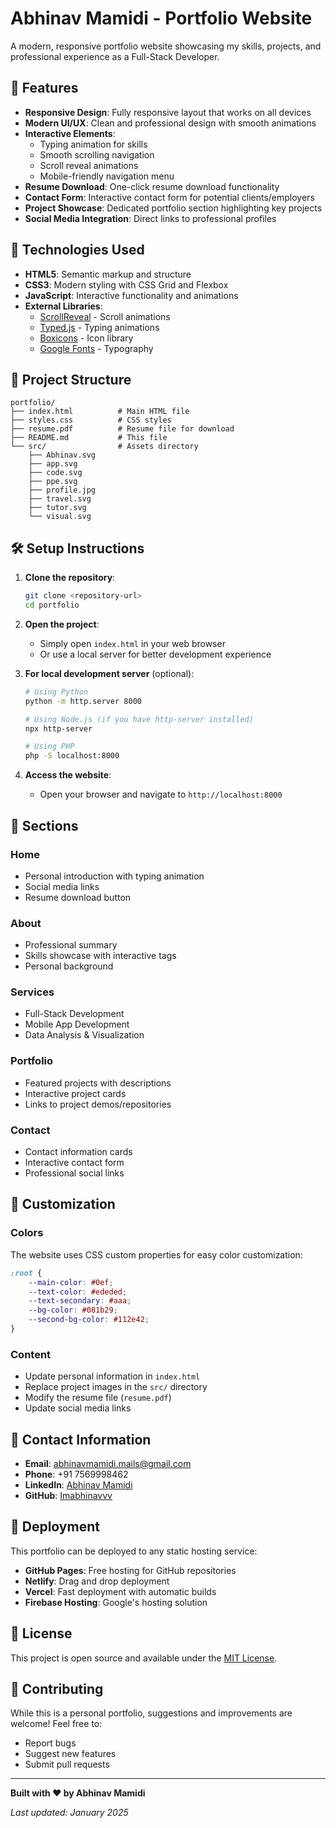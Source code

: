 # Abhinav Mamidi - Portfolio Website

A modern, responsive portfolio website showcasing my skills, projects, and professional experience as a Full-Stack Developer.

## 🌟 Features

- **Responsive Design**: Fully responsive layout that works on all devices
- **Modern UI/UX**: Clean and professional design with smooth animations
- **Interactive Elements**: 
  - Typing animation for skills
  - Smooth scrolling navigation
  - Scroll reveal animations
  - Mobile-friendly navigation menu
- **Resume Download**: One-click resume download functionality
- **Contact Form**: Interactive contact form for potential clients/employers
- **Project Showcase**: Dedicated portfolio section highlighting key projects
- **Social Media Integration**: Direct links to professional profiles

## 🚀 Technologies Used

- **HTML5**: Semantic markup and structure
- **CSS3**: Modern styling with CSS Grid and Flexbox
- **JavaScript**: Interactive functionality and animations
- **External Libraries**:
  - [ScrollReveal](https://scrollrevealjs.org/) - Scroll animations
  - [Typed.js](https://github.com/mattboldt/typed.js/) - Typing animations
  - [Boxicons](https://boxicons.com/) - Icon library
  - [Google Fonts](https://fonts.google.com/) - Typography

## 📁 Project Structure

```
portfolio/
├── index.html          # Main HTML file
├── styles.css          # CSS styles
├── resume.pdf          # Resume file for download
├── README.md           # This file
└── src/                # Assets directory
    ├── Abhinav.svg
    ├── app.svg
    ├── code.svg
    ├── ppe.svg
    ├── profile.jpg
    ├── travel.svg
    ├── tutor.svg
    └── visual.svg
```

## 🛠️ Setup Instructions

1. **Clone the repository**:
   ```bash
   git clone <repository-url>
   cd portfolio
   ```

2. **Open the project**:
   - Simply open `index.html` in your web browser
   - Or use a local server for better development experience

3. **For local development server** (optional):
   ```bash
   # Using Python
   python -m http.server 8000
   
   # Using Node.js (if you have http-server installed)
   npx http-server
   
   # Using PHP
   php -S localhost:8000
   ```

4. **Access the website**:
   - Open your browser and navigate to `http://localhost:8000`

## 📱 Sections

### Home
- Personal introduction with typing animation
- Social media links
- Resume download button

### About
- Professional summary
- Skills showcase with interactive tags
- Personal background

### Services
- Full-Stack Development
- Mobile App Development
- Data Analysis & Visualization

### Portfolio
- Featured projects with descriptions
- Interactive project cards
- Links to project demos/repositories

### Contact
- Contact information cards
- Interactive contact form
- Professional social links

## 🎨 Customization

### Colors
The website uses CSS custom properties for easy color customization:
```css
:root {
    --main-color: #0ef;
    --text-color: #ededed;
    --text-secondary: #aaa;
    --bg-color: #081b29;
    --second-bg-color: #112e42;
}
```

### Content
- Update personal information in `index.html`
- Replace project images in the `src/` directory
- Modify the resume file (`resume.pdf`)
- Update social media links

## 📧 Contact Information

- **Email**: abhinavmamidi.mails@gmail.com
- **Phone**: +91 7569998462
- **LinkedIn**: [Abhinav Mamidi](https://www.linkedin.com/in/abhinav-mamidi-in)
- **GitHub**: [Imabhinavvv](https://github.com/Imabhinavvv)

## 🚀 Deployment

This portfolio can be deployed to any static hosting service:

- **GitHub Pages**: Free hosting for GitHub repositories
- **Netlify**: Drag and drop deployment
- **Vercel**: Fast deployment with automatic builds
- **Firebase Hosting**: Google's hosting solution

## 📄 License

This project is open source and available under the [MIT License](LICENSE).

## 🤝 Contributing

While this is a personal portfolio, suggestions and improvements are welcome! Feel free to:
- Report bugs
- Suggest new features
- Submit pull requests

---

**Built with ❤️ by Abhinav Mamidi**

*Last updated: January 2025* 